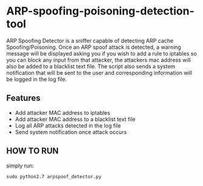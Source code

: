 # ARP-spoofing-poisoning-detection-tool

ARP Spoofing Detector is a sniffer capable of detecting ARP cache Spoofing/Poisoning. Once an ARP spoof attack is detected, a warning message will be displayed asking you if you wish to add a rule to iptables so you can block any input from that attacker, the attackers mac address will also be added to a blacklist text file. The script also sends a system notification that will be sent to the user and corresponding information will be logged in the log file.


<h2>Features</h2>

- Add attacker MAC address to iptables
- Add attacker MAC address to a blacklist text file
- Log all ARP attacks detected in the log file
- Send system notification once attack occurs


<h2>HOW TO RUN</h2>

simply run:

`sudo python2.7 arpspoof_detector.py`

